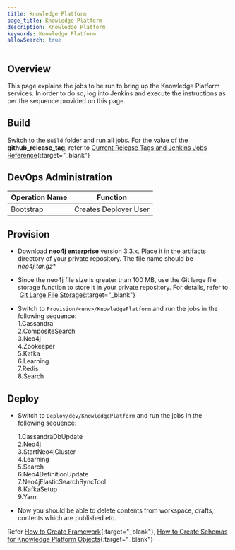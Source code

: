 ```yaml
---
title: Knowledge Platform
page_title: Knowledge Platform
description: Knowledge Platform
keywords: Knowledge Platform
allowSearch: true
--- 
```


## Overview
This page explains the jobs to be run to bring up the Knowledge Platform services. In order to do so, log into Jenkins and execute the instructions as per the sequence provided on this page.

## Build

Switch to the `Build` folder and run all jobs. For the value of the **github_release_tag**, refer to [Current Release Tags and Jenkins Jobs Reference](/developer-docs/server-installation/current_release_tags_n_jenkins_jobs){:target="_blank"}

## DevOps Administration

| Operation Name | Function              |
| -------------- | --------------------- |
| Bootstrap      | Creates Deployer User |

## Provision

*   Download **neo4j enterprise** version 3.3.x. Place it in the artifacts directory of your private repository. The file name should be **neo4j*.tar.gz**
*   Since the neo4j file size is greater than 100 MB, use the Git large file storage function to store it in your private repository. For details, refer to  [Git Large File Storage](https://git-lfs.github.com/){:target="_blank"}

*   Switch to `Provision/<env>/KnowledgePlatform` and run the jobs in the following sequence:   
    1.Cassandra   
    2.CompositeSearch   
    3.Neo4j   
    4.Zookeeper   
    5.Kafka   
    6.Learning   
    7.Redis   
    8.Search   

## Deploy

*   Switch to `Deploy/dev/KnowledgePlatform` and run the jobs in the following sequence:

    1.CassandraDbUpdate  
    2.Neo4j   
    3.StartNeo4jCluster   
    4.Learning   
    5.Search   
    6.Neo4DefinitionUpdate  
    7.Neo4jElasticSearchSyncTool   
    8.KafkaSetup   
    9.Yarn   
 
*   Now you should be able to delete contents from workspace, drafts, contents which are published etc.
                    
Refer [How to Create Framework](developer-docs/how-to-guide/how_to_create_framework_in_sunbird){:target="_blank"}, [How to Create Schemas for Knowledge Platform Objects](developer-docs/server-installation/knowledge-platform-object-schema){:target="_blank"}
